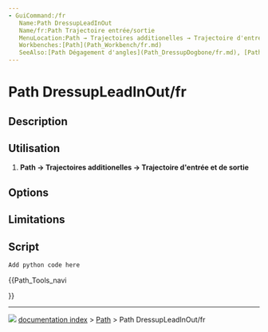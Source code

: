 ```yaml
---
- GuiCommand:/fr
   Name:Path DressupLeadInOut
   Name/fr:Path Trajectoire entrée/sortie
   MenuLocation:Path → Trajectoires additionelles → Trajectoire d'entrée et de sortie
   Workbenches:[Path](Path_Workbench/fr.md)
   SeeAlso:[Path Dégagement d'angles](Path_DressupDogbone/fr.md), [Path Attaches](Path_DressupTag/fr.md), [Path Rampe d'entrée](Path_DressupRampEntry/fr.md), [Path Lame rotative](Path_DressupDragKnife/fr.md)
---
```


# Path DressupLeadInOut/fr

## Description

## Utilisation

1.  
    **Path → Trajectoires additionelles → Trajectoire d'entrée et de sortie**
    

## Options

## Limitations

## Script


```python
Add python code here
```





{{Path_Tools_navi

}}



---
![](images/Right_arrow.png) [documentation index](../README.md) > [Path](Path_Workbench.md) > Path DressupLeadInOut/fr
